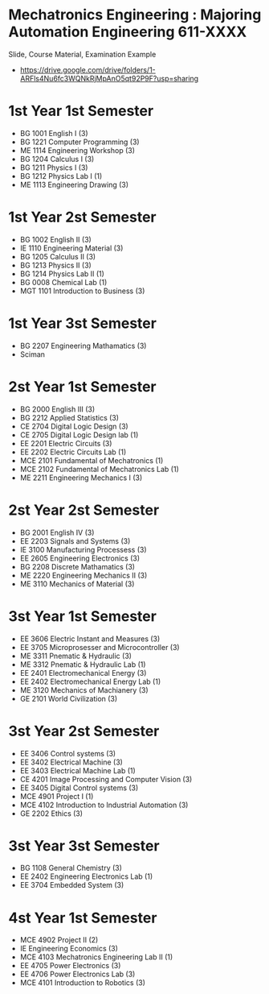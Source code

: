 # Mechatronics Engineering : Majoring Automation Engineering 611-XXXX

Slide, Course Material, Examination Example
- https://drive.google.com/drive/folders/1-ARFls4Nu6fc3WQNkRjMpAnO5qt92P9F?usp=sharing

# 1st Year 1st Semester
- BG 1001 English I (3)
- BG 1221 Computer Programming (3)
- ME 1114 Engineering Workshop (3)
- BG 1204 Calculus I (3)
- BG 1211 Physics I (3)
- BG 1212 Physics Lab I (1)
- ME 1113 Engineering Drawing (3)

# 1st Year 2st Semester
- BG 1002 English II (3)
- IE 1110 Engineering Material (3)
- BG 1205 Calculus II (3)
- BG 1213 Physics II (3)
- BG 1214 Physics Lab II (1)
- BG 0008 Chemical Lab (1)
- MGT 1101 Introduction to Business (3)

# 1st Year 3st Semester
- BG 2207 Engineering Mathamatics (3)
- Sciman

# 2st Year 1st Semester
- BG 2000 English III (3)
- BG 2212 Applied Statistics (3)
- CE 2704 Digital Logic Design (3)
- CE 2705 Digital Logic Design lab (1)
- EE 2201 Electric Circuits (3)
- EE 2202 Electric Circuits Lab (1)
- MCE 2101 Fundamental of Mechatronics (1)
- MCE 2102 Fundamental of Mechatronics Lab (1)
- ME 2211 Engineering Mechanics I (3)

# 2st Year 2st Semester
- BG 2001 English IV (3)
- EE 2203 Signals and Systems (3)
- IE 3100 Manufacturing Processess (3)
- EE 2605 Engineering Electronics (3)
- BG 2208 Discrete Mathamatics (3)
- ME 2220 Engineering Mechanics II (3)
- ME 3110 Mechanics of Material (3)

# 3st Year 1st Semester
- EE 3606 Electric Instant and Measures (3)
- EE 3705 Microprosesser and Microcontroller (3)
- ME 3311 Pnematic & Hydraulic (3)
- ME 3312 Pnematic & Hydraulic Lab (1)
- EE 2401 Electromechanical Energy (3)
- EE 2402 Electromechanical Energy Lab (1)
- ME 3120 Mechanics of Machianery (3)
- GE 2101 World Civilization (3)

# 3st Year 2st Semester
- EE 3406 Control systems (3)
- EE 3402 Electrical Machine (3)
- EE 3403 Electrical Machine Lab (1)
- CE 4201 Image Processing and Computer Vision (3)
- EE 3405 Digital Control systems (3)
- MCE 4901 Project I (1)
- MCE 4102 Introduction to Industrial Automation (3)
- GE 2202 Ethics (3)

# 3st Year 3st Semester
- BG 1108 General Chemistry (3)
- EE 2402 Engineering Electronics Lab (1)
- EE 3704 Embedded System (3)

# 4st Year 1st Semester
- MCE 4902 Project II (2)
- IE Engineering Economics (3)
- MCE 4103 Mechatronics Engineering Lab II (1)
- EE 4705 Power Electronics (3)
- EE 4706 Power Electronics Lab (3)
- MCE 4101 Introduction to Robotics (3)
